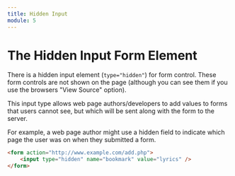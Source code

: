 ```yaml
---
title: Hidden Input
module: 5
---
```


# The Hidden Input Form Element


There is a hidden input element (`type="hidden"`) for form control. These form controls are not shown on the page (although you can see them if you use the browsers "View Source" option).

This input type allows web page authors/developers to add values to forms that users cannot see, but which will be sent along with the form to the server.

For example, a web page author might use a hidden field to indicate which page the user was on when they submitted a form.

```html
<form action="http://www.example.com/add.php">
    <input type="hidden" name="bookmark" value="lyrics" />
</form>
```
